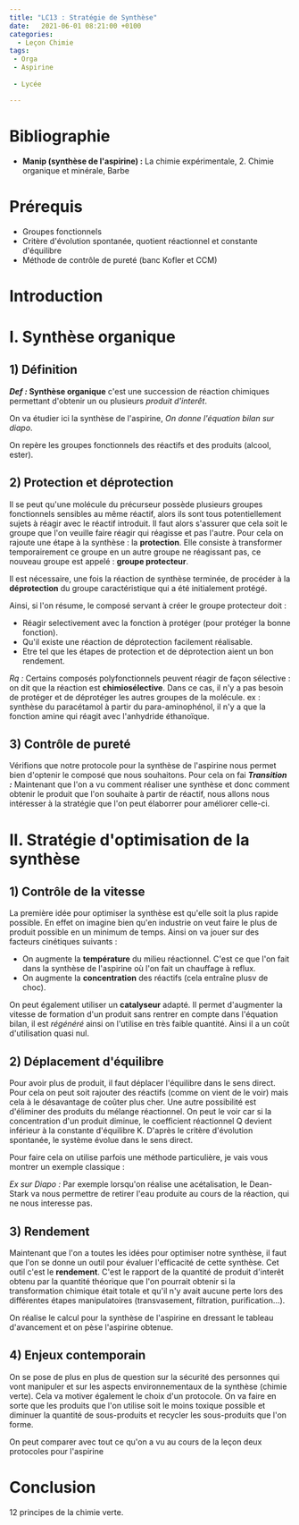 ```yaml
---
title: "LC13 : Stratégie de Synthèse"
date:   2021-06-01 08:21:00 +0100
categories:
  - Leçon Chimie
tags:
 - Orga
 - Aspirine
 
 - Lycée

---
```

# Bibliographie
* **Manip (synthèse de l'aspirine) :** La chimie expérimentale, 2. Chimie organique et minérale, Barbe


# Prérequis
* Groupes fonctionnels
* Critère d'évolution spontanée, quotient réactionnel et constante d'équilibre
* Méthode de contrôle de pureté (banc Kofler et CCM)

# Introduction

# I. Synthèse organique 
## 1) Définition

**_Def :_ Synthèse organique** c'est une succession de réaction chimiques permettant d'obtenir un ou plusieurs *produit d'interêt*.

On va étudier ici la synthèse de l'aspirine, *On donne l'équation bilan sur diapo*.

On repère les groupes fonctionnels des réactifs et des produits (alcool, ester).

## 2) Protection et déprotection 

Il se peut qu'une molécule du précurseur possède plusieurs groupes fonctionnels sensibles au même réactif, alors ils sont tous potentiellement sujets à réagir avec le réactif introduit. 
Il faut alors s'assurer que cela soit le groupe que l'on veuille faire réagir qui réagisse et pas l'autre. Pour cela on rajoute une étape à la synthèse : la **protection**.
Elle consiste à transformer temporairement ce groupe en un autre groupe ne réagissant pas, ce nouveau groupe est appelé : **groupe protecteur**.

Il est nécessaire, une fois la réaction de synthèse terminée, de procéder à la **déprotection** du groupe caractéristique qui a été initialement protégé.

Ainsi, si l'on résume, le composé servant à créer le groupe protecteur doit : 
* Réagir selectivement avec la fonction à protéger (pour protéger la bonne fonction).
* Qu'il existe une réaction de déprotection facilement réalisable.
* Etre tel que les étapes de protection et de déprotection aient un bon rendement.

*Rq :* Certains composés polyfonctionnels peuvent réagir de façon sélective : on dit que la réaction est **chimiosélective**. Dans ce cas, il n'y a pas besoin de protéger et de déprotéger les autres groupes de la molécule.
ex : synthèse du paracétamol à partir du para-aminophénol, il n'y a que la fonction amine qui réagit avec l'anhydride éthanoïque.

## 3) Contrôle de pureté
Vérifions que notre protocole pour la synthèse de l'aspirine nous permet bien d'optenir le composé que nous souhaitons. Pour cela on fai
**_Transition :_** Maintenant que l'on a vu comment réaliser une synthèse et donc comment obtenir le produit que l'on souhaite à partir de réactif, nous allons nous intéresser à la stratégie que l'on peut élaborrer pour améliorer celle-ci.

# II. Stratégie d'optimisation de la synthèse
## 1) Contrôle de la vitesse
La première idée pour optimiser la synthèse est qu'elle soit la plus rapide possible. En effet on imagine bien qu'en industrie on veut faire le plus de produit possible en un minimum de temps.
Ainsi on va jouer sur des facteurs cinétiques suivants : 
* On augmente la **température** du milieu réactionnel. C'est ce que l'on fait dans la synthèse de l'aspirine où l'on fait un chauffage à reflux.
* On augmente la **concentration** des réactifs (cela entraîne plusv de choc).

On peut également utiliser un **catalyseur** adapté. Il permet d'augmenter la vitesse de formation d'un produit sans rentrer en compte dans l'équation bilan, il est *régénéré* ainsi on l'utilise en très faible quantité. Ainsi il a un coût d'utilisation quasi nul.

## 2) Déplacement d'équilibre
Pour avoir plus de produit, il faut déplacer l'équilibre dans le sens direct. Pour cela on peut soit rajouter des réactifs (comme on vient de le voir) mais cela à le désavantage de coûter plus cher.
Une autre possibilité est d'éliminer des produits du mélange réactionnel. On peut le voir car si la concentration d'un produit diminue, le coefficient réactionnel Q devient inférieur à la constante d'équilibre K. D'après le critère d'évolution spontanée, le système évolue dans le sens direct.

Pour faire cela on utilise parfois une méthode particulière, je vais vous montrer un exemple classique :

*Ex sur Diapo :* Par exemple lorsqu'on réalise une acétalisation, le Dean-Stark va nous permettre de retirer l'eau produite au cours de la réaction, qui ne nous interesse pas.

## 3) Rendement
Maintenant que l'on a toutes les idées pour optimiser notre synthèse, il faut que l'on se donne un outil pour évaluer l'efficacité de cette synthèse. Cet outil c'est le **rendement**. C'est le rapport de la quantité de produit d'interêt obtenu par la quantité théorique que l'on pourrait obtenir si la transformation chimique était totale et qu'il n'y avait aucune perte lors des différentes étapes manipulatoires (transvasement, filtration, purification...).

On réalise le calcul pour la synthèse de l'aspirine en dressant le tableau d'avancement et on pèse l'aspirine obtenue.

## 4) Enjeux contemporain
On se pose de plus en plus de question sur la sécurité des personnes qui vont manipuler et sur les aspects environnementaux de la synthèse (chimie verte). Cela va motiver également le choix d'un protocole. On va faire en sorte que les produits que l'on utilise soit le moins toxique possible et diminuer la quantité de sous-produits et recycler les sous-produits que l'on forme.

On peut comparer avec tout ce qu'on a vu au cours de la leçon deux protocoles pour l'aspirine

# Conclusion
12 principes de la chimie verte.


